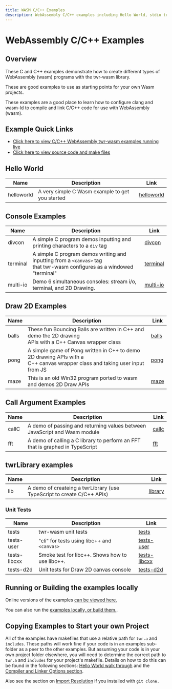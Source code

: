 ```yaml
---
title: WASM C/C++ Examples
description: WebAssembly C/C++ examples including Hello World, stdio to div, stdio to canvas, Maze Generator, Bouncing Balls, Pong, FFT, Terminal, callC
---
```


# WebAssembly C/C++ Examples
## Overview
These C and C++ examples demonstrate how to create different types of WebAssembly (wasm) programs with the twr-wasm library.

These are good examples to use as starting points for your own Wasm projects.

These examples are a good place to learn how to configure clang and wasm-ld to compile and link C/C++ code for use with WebAssembly (wasm).

## Example Quick Links
- [Click here to view C/C++ WebAssembly twr-wasm examples running live](https://twiddlingbits.dev/examples/dist/index.html)
- [Click here to view source code and make files](https://github.com/twiddlingbits/twr-wasm/tree/main/examples)

## Hello World
| Name | Description | Link |
| -----| ----------- | ---- |
| helloworld | A very simple C Wasm example to get you started | [helloworld](examples-helloworld.md) |

## Console Examples
| Name | Description | Link |
| -----| ----------- | ---- |
| divcon | A simple C program demos inputting and printing characters to a `div` tag | [divcon](examples-divcon.md) |
| terminal |A simple C program demos writing and inputting from a `<canvas>` tag<br>that twr-wasm configures as a windowed "terminal" | [terminal](examples-terminal.md)|
| multi-io | Demo 6 simultaneous consoles: stream i/o, terminal, and 2D Drawing. | [multi-io](examples-multi-io.md)|

## Draw 2D Examples
| Name | Description | Link |
| -----| ----------- | ---- |
| balls | These fun Bouncing Balls are written in C++ and demo the 2D drawing<br>APIs with a C++ Canvas wrapper class | [balls](examples-balls.md) |
| pong | A simple game of Pong written in C++ to demo 2D drawing APIs with a<br>C++ canvas wrapper class and taking user input from JS | [pong](examples-pong.md)
| maze | This is an old Win32 program ported to wasm and demos 2D Draw APIs | [maze](examples-maze.md) |

## Call Argument Examples
| Name | Description | Link |
| -----| ----------- | ---- |
| callC | A demo of passing and returning values between JavaScript and Wasm module | [callc](examples-callc.md) |
| fft | A demo of calling a C library to perform an FFT that is graphed in TypeScript | [fft](examples-fft.md) |

## twrLibrary examples
| Name | Description | Link |
| -----| ----------- | ---- |
| lib | A demo of createing a twrLibrary (use TypeScript to create C/C++ APIs) | [library](examples-lib.md) |


### Unit Tests

| Name | Description | Link |
| -----| ----------- | ---- |
| tests | twr-wasm unit tests | [tests](/examples/dist/tests/index.html) |
| tests-user | "cli" for tests using libc++ and `<canvas>` | [tests-user](/examples/dist/tests-user/index.html) |
| tests-libcxx | Smoke test for libc++.  Shows how to use libc++. | [tests-libcxx](examples-libcxx.md) |
| tests-d2d | Unit tests for Draw 2D canvas console | [tests-d2d](examples-tests-d2d.md) |

## Running or Building the examples locally
Online versions of the examples [can be viewed here.](https://twiddlingbits.dev/examples/dist/index.html)  

You can also run the [examples locally, or build them.](https://github.com/twiddlingbits/twr-wasm/blob/main/examples/readme.md).

## Copying Examples to Start your own Project
All of the examples have makefiles that use a relative path for `twr.a` and `includes`. These paths will work fine if your code is in an examples sub-folder as a peer to the other examples.  But assuming your code is in your own project folder elsewhere, you will need to determine the correct path to `twr.a` and `includes` for your project's makefile.  Details on how to do this can be found in the following sections: [Hello World walk through](../gettingstarted/helloworld.md) and the [Compiler and Linker Options section](../gettingstarted/compiler-opts.md).

Also see the section on [Import Resolution](../more/imports.md) if you installed with `git clone.`

